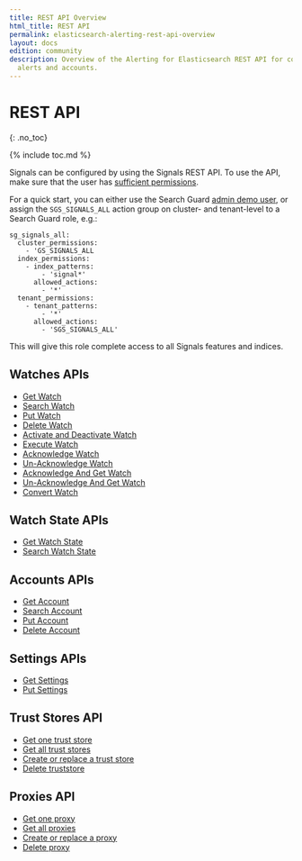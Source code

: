 ```yaml
---
title: REST API Overview
html_title: REST API
permalink: elasticsearch-alerting-rest-api-overview
layout: docs
edition: community
description: Overview of the Alerting for Elasticsearch REST API for configuring watches,
  alerts and accounts.
---
```

<!--- Copyright 2022 floragunn GmbH -->

# REST API
{: .no_toc}

{% include toc.md %}

Signals can be configured by using the Signals REST API. To use the API, make sure that the user has [sufficient permissions](elasticsearch-alerting-security-permissions). 

For a quick start, you can either use the Search Guard [admin demo user](demo-users-roles#demo-users), or assign the `SGS_SIGNALS_ALL` action group on cluster- and tenant-level to a Search Guard role, e.g.:

```
sg_signals_all:
  cluster_permissions:
    - 'GS_SIGNALS_ALL
  index_permissions:
    - index_patterns:
        - 'signal*'
      allowed_actions:
        - '*'
  tenant_permissions:
    - tenant_patterns:
        - '*'
      allowed_actions:
        - 'SGS_SIGNALS_ALL'
```

This will give this role complete access to all Signals features and indices.

## Watches APIs

* [Get Watch](elasticsearch-alerting-rest-api-watch-get)
* [Search Watch](elasticsearch-alerting-rest-api-watch-search)
* [Put Watch](elasticsearch-alerting-rest-api-watch-put)
* [Delete Watch](elasticsearch-alerting-rest-api-watch-delete)
* [Activate and Deactivate Watch](elasticsearch-alerting-rest-api-watch-activate)
* [Execute Watch](elasticsearch-alerting-rest-api-watch-execute)
* [Acknowledge Watch](elasticsearch-alerting-rest-api-watch-acknowledge)
* [Un-Acknowledge Watch](elasticsearch-alerting-rest-api-watch-unacknowledge)
* [Acknowledge And Get Watch](elasticsearch-alerting-rest-api-watch-acknowledge-and-get)
* [Un-Acknowledge And Get Watch](elasticsearch-alerting-rest-api-watch-un-acknowledge-and-get)
* [Convert Watch](elasticsearch-alerting-rest-api-convert-es)

## Watch State APIs

* [Get Watch State](elasticsearch-alerting-rest-api-watch-state)
* [Search Watch State](elasticsearch-alerting-rest-api-watch-state-search)


## Accounts APIs

* [Get Account](elasticsearch-alerting-rest-api-watch-get)
* [Search Account](elasticsearch-alerting-rest-api-account-search)
* [Put Account](elasticsearch-alerting-rest-api-account-put)
* [Delete Account](elasticsearch-alerting-rest-api-account-delete)

## Settings APIs

* [Get Settings](elasticsearch-alerting-rest-api-settings-get)
* [Put Settings](elasticsearch-alerting-rest-api-settings-put)

## Trust Stores API

* [Get one trust store](elasticsearch-alerting-rest-api-trust-store-get-one)
* [Get all trust stores](elasticsearch-alerting-rest-api-trust-store-get-all)
* [Create or replace a trust store](elasticsearch-alerting-rest-api-trust-store-create-or-replace)
* [Delete truststore](elasticsearch-alerting-rest-api-trust-store-delete)

## Proxies API

* [Get one proxy](elasticsearch-alerting-rest-api-proxy-get-one)
* [Get all proxies](elasticsearch-alerting-rest-api-proxy-get-all)
* [Create or replace a proxy](elasticsearch-alerting-rest-api-proxy-create-or-replace)
* [Delete proxy](elasticsearch-alerting-rest-api-proxy-delete)

